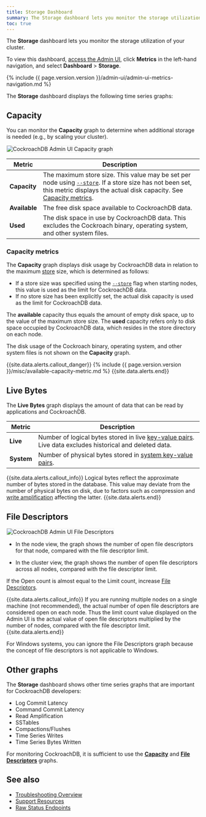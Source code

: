 ```yaml
---
title: Storage Dashboard
summary: The Storage dashboard lets you monitor the storage utilization of your cluster.
toc: true
---
```


The **Storage** dashboard lets you monitor the storage utilization of your cluster. 

To view this dashboard, [access the Admin UI](admin-ui-access-and-navigate.html#access-the-admin-ui), click **Metrics** in the left-hand navigation, and select **Dashboard** > **Storage**.

{% include {{ page.version.version }}/admin-ui/admin-ui-metrics-navigation.md %}

The **Storage** dashboard displays the following time series graphs:

## Capacity

You can monitor the **Capacity** graph to determine when additional storage is needed (e.g., by scaling your cluster). 

<img src="{{ 'images/v20.1/admin_ui_capacity.png' | relative_url }}" alt="CockroachDB Admin UI Capacity graph" style="border:1px solid #eee;max-width:100%" />

Metric | Description
--------|--------
**Capacity** | The maximum store size. This value may be set per node using [`--store`](cockroach-start.html#store). If a store size has not been set, this metric displays the actual disk capacity. See [Capacity metrics](#capacity-metrics).
**Available** | The free disk space available to CockroachDB data.
**Used** | The disk space in use by CockroachDB data. This excludes the Cockroach binary, operating system, and other system files.

### Capacity metrics

The **Capacity** graph displays disk usage by CockroachDB data in relation to the maximum [store](architecture/storage-layer.html) size, which is determined as follows:

- If a store size was specified using the [`--store`](cockroach-start.html#store) flag when starting nodes, this value is used as the limit for CockroachDB data.
- If no store size has been explicitly set, the actual disk capacity is used as the limit for CockroachDB data.

The **available** capacity thus equals the amount of empty disk space, up to the value of the maximum store size. The **used** capacity refers only to disk space occupied by CockroachDB data, which resides in the store directory on each node.

The disk usage of the Cockroach binary, operating system, and other system files is not shown on the **Capacity** graph.

{{site.data.alerts.callout_danger}}
{% include {{ page.version.version }}/misc/available-capacity-metric.md %}
{{site.data.alerts.end}}

## Live Bytes

The **Live Bytes** graph displays the amount of data that can be read by applications and CockroachDB. 

Metric | Description
--------|--------
**Live** | Number of logical bytes stored in live [key-value pairs](distribution-layer.html#table-data). Live data excludes historical and deleted data.
**System** | Number of physical bytes stored in [system key-value pairs](distribution-layer.html#meta-ranges).

{{site.data.alerts.callout_info}}
Logical bytes reflect the approximate number of bytes stored in the database. This value may deviate from the number of physical bytes on disk, due to factors such as compression and [write amplification](https://en.wikipedia.org/wiki/Write_amplification) affecting the latter.
{{site.data.alerts.end}}

## File Descriptors

<img src="{{ 'images/v20.1/admin_ui_file_descriptors.png' | relative_url }}" alt="CockroachDB Admin UI File Descriptors" style="border:1px solid #eee;max-width:100%" />

- In the node view, the graph shows the number of open file descriptors for that node, compared with the file descriptor limit.

- In the cluster view, the graph shows the number of open file descriptors across all nodes, compared with the file descriptor limit.

If the Open count is almost equal to the Limit count, increase [File Descriptors](recommended-production-settings.html#file-descriptors-limit).

{{site.data.alerts.callout_info}}
If you are running multiple nodes on a single machine (not recommended), the actual number of open file descriptors are considered open on each node. Thus the limit count value displayed on the Admin UI is the actual value of open file descriptors multiplied by the number of nodes, compared with the file descriptor limit.
{{site.data.alerts.end}}

For Windows systems, you can ignore the File Descriptors graph because the concept of file descriptors is not applicable to Windows.

## Other graphs

The **Storage** dashboard shows other time series graphs that are important for CockroachDB developers:

- Log Commit Latency
- Command Commit Latency
- Read Amplification
- SSTables
- Compactions/Flushes
- Time Series Writes
- Time Series Bytes Written

For monitoring CockroachDB, it is sufficient to use the [**Capacity**](#capacity) and [**File Descriptors**](#file-descriptors) graphs.

## See also

- [Troubleshooting Overview](troubleshooting-overview.html)
- [Support Resources](support-resources.html)
- [Raw Status Endpoints](monitoring-and-alerting.html#raw-status-endpoints)
